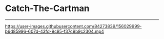 # Catch-The-Cartman
----------------------------------

https://user-images.githubusercontent.com/84273839/156029999-b6d85996-607d-43fd-9c95-f37c9b9c2304.mp4

